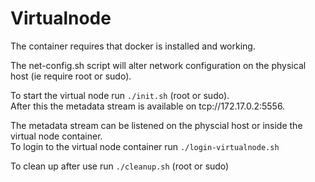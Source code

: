 
# Virtualnode
The container requires that docker is installed and working.

The net-config.sh script will alter network configuration on the physical host
(ie require root or sudo).

To start the virtual node run ```./init.sh``` (root or sudo).    
After this the metadata stream is available on tcp://172.17.0.2:5556.

The metadata stream can be listened on the physcial host or inside the virtual node container.     
To login to the virtual node container run ```./login-virtualnode.sh```    

To clean up after use run ```./cleanup.sh``` (root or sudo)
